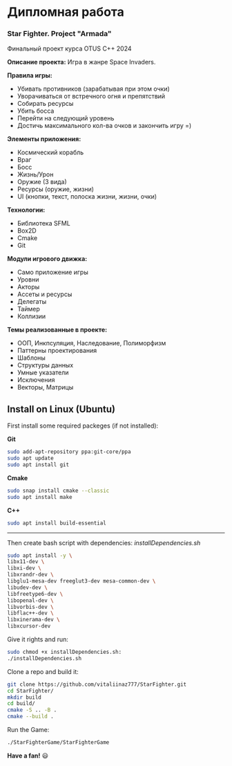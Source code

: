 # Дипломная работа
### Star Fighter. Project "Armada"
Финальный проект курса OTUS C++ 2024

**Описание проекта:**
Игра в жанре Space Invaders.

**Правила игры:**
- Убивать противников (зарабатывая при этом очки) 
- Уворачиваться от встречного огня и препятствий
- Собирать ресурсы
- Убить босса
- Перейти на следующий уровень
- Достичь максимального кол-ва очков и закончить игру =)

**Элементы приложения:**
- Космический корабль
- Враг
- Босс
- Жизнь/Урон
- Оружие (3 вида)
- Ресурсы (оружие, жизни)
- UI (кнопки, текст, полоска жизни, жизни, очки)

**Технологии:**
- Библиотека SFML
- Box2D
- Cmake
- Git

**Модули игрового движка:**
- Само приложение игры
- Уровни
- Акторы
- Ассеты и ресурсы
- Делегаты
- Таймер
- Коллизии

**Темы реализованные в проекте:**
- ООП, Инкпсуляция, Наследование, Полиморфизм
- Паттерны проектирования
- Шаблоны
- Cтруктуры данных
- Умные указатели
- Исключения
- Векторы, Матрицы

## Install on Linux (Ubuntu)
First install some required packeges (if not installed):

**Git**
```bash
sudo add-apt-repository ppa:git-core/ppa
sudo apt update
sudo apt install git
```

**Cmake**
```bash
sudo snap install cmake --classic
sudo apt install make
```

**C++**
```bash
sudo apt install build-essential
```


------------


Then create bash script with dependencies:
*installDependencies.sh*
```bash
sudo apt install -y \
libx11-dev \
libxi-dev \
libxrandr-dev \
libglu1-mesa-dev freeglut3-dev mesa-common-dev \
libudev-dev \
libfreetype6-dev \
libopenal-dev \
libvorbis-dev \
libflac++-dev \
libxinerama-dev \
libxcursor-dev
```
Give it rights and run:
```bash
sudo chmod +x installDependencies.sh:
./installDependencies.sh
```


Clone a repo and build it:
```bash
git clone https://github.com/vitaliinaz777/StarFighter.git
cd StarFighter/
mkdir build
cd build/
cmake -S .. -B .
cmake --build .
```

Run the Game:
```bash
./StarFighterGame/StarFighterGame
```

**Have a fan!** :smiley:
